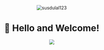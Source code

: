 <p title="visitCounter" align="center"> 
  <img alt="susdulal123" src="https://komarev.com/ghpvc/?username=susdulal123&label=Profile%20views&color=0e75b6&style=flat"/>
</p>

<h1 align="center">🤗 Hello and Welcome!</h1>

<p title="gif" align="center">
  <img src="https://github.com/susdulal123/susdulal123/assets/170832348/a2174b49-f115-4c91-b2f7-3f41fc15bd76"/>
</p>

<!-- 
<h3 align="center">I'm Sushil, Frontend developer</h3>

 <h3 align="center">Find me in:</h3>
<p align="center">
  <a title ="Instagram" href="https://instagram.com/sdstudio420" target="blank">
    <img src="https://img.shields.io/badge/Instagram-E4405F?style=for-the-badge&logo=instagram&logoColor=white" alt="sdstudio420" height="30" width="70"/>
  </a>
  <a title ="Github" href="https://github.com/sdulal123" target="blank">
    <img src="https://img.shields.io/badge/GitHub-100000?style=for-the-badge&logo=github&logoColor=white" height="30" width="70"/>
  </a>
  <a title ="LinkedIn" href="https://linkedin.com/in/sushildulal123" target="blank">
    <img src="https://img.shields.io/badge/LinkedIn-0077B5?style=for-the-badge&logo=linkedin&logoColor=white" alt="sushildulal123" height="30" width="70"/>
  </a>
</p> 

<h3 align="center">Languages and Tools 🛠👨‍💻:</h3>
<p align="center">
  <a title ="Git" href="https://git-scm.com/" target="_blank" rel="noreferrer"> 
    <img height="40" width="40" alt="git" src="https://www.vectorlogo.zone/logos/git-scm/git-scm-icon.svg"/> 
  </a>
  <a title ="Java" href="https://www.java.com" target="_blank" rel="noreferrer"> 
    <img width="40" height="40" alt="Java" src="https://raw.githubusercontent.com/devicons/devicon/master/icons/java/java-original.svg"/> 
  </a>
  <a title ="JavaScript" href="https://developer.mozilla.org/en-US/docs/Web/JavaScript" target="_blank" rel="noreferrer"> 
    <img height="40" width="40" alt="JavaScript" src="https://raw.githubusercontent.com/devicons/devicon/master/icons/javascript/javascript-original.svg"/> 
  </a>
  <a title ="React" href="https://reactjs.org/" target="_blank" rel="noreferrer"> 
    <img height="40" width="40" alt="react" src="https://raw.githubusercontent.com/devicons/devicon/master/icons/react/react-original-wordmark.svg"/> 
  </a>
  <a title ="TypeScript" href="https://www.typescriptlang.org/" target="_blank" rel="noreferrer"> 
    <img height="40" width="40" alt="TypeScript" src="https://raw.githubusercontent.com/devicons/devicon/master/icons/typescript/typescript-original.svg"/> 
  </a>
  <a title ="HTML5" href="https://www.w3.org/html/" target="_blank" rel="noreferrer"> 
    <img height="40" width="40" alt="HTML5" src="https://raw.githubusercontent.com/devicons/devicon/master/icons/html5/html5-original-wordmark.svg"/> 
  </a>
   <a title ="CSS" href="https://www.w3schools.com/css/" target="_blank" rel="noreferrer"> 
    <img height="40" width="40" alt="CSS3" src="https://raw.githubusercontent.com/devicons/devicon/master/icons/css3/css3-original-wordmark.svg"/> 
  </a>
   <a title ="Tailwind" href="https://tailwindcss.com/" target="_blank" rel="noreferrer"> 
    <img height="40" width="40" alt="Tailwind" src="https://www.vectorlogo.zone/logos/tailwindcss/tailwindcss-icon.svg"/> 
  </a>
</p>
-->

